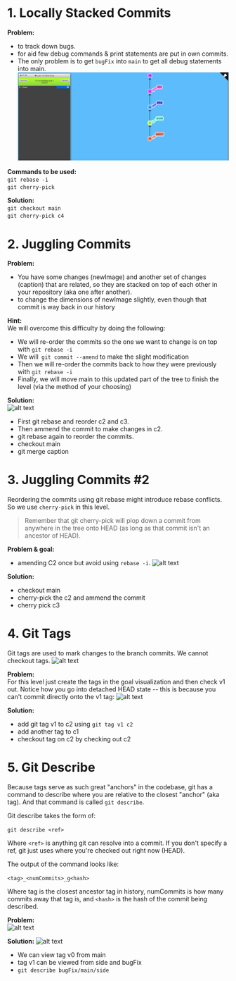 # 1. Locally Stacked Commits

**Problem:**<br>
- to track down bugs.
- for aid few debug commands & print statements are put in own commits.
- The only problem is to get ```bugFix``` into ```main``` to get all debug statements into main.
![alt text](./images/locallystacked.png)

**Commands to be used:**<br>
```git rebase -i```<br>
```git cherry-pick```

**Solution:**<br>
```git checkout main```<br> ```git cherry-pick c4```


# 2. Juggling Commits

**Problem:**<br>
- You have some changes (newImage) and another set of changes (caption) that are related, so they are stacked on top of each other in your repository (aka one after another).
- to change the dimensions of newImage slightly, even though that commit is way back in our history

**Hint:**<br>
We will overcome this difficulty by doing the following:

- We will re-order the commits so the one we want to change is on top with ```git rebase -i```
- We will``` git commit --amend``` to make the slight modification
- Then we will re-order the commits back to how they were previously with ```git rebase -i```
- Finally, we will move main to this updated part of the tree to finish the level (via the method of your choosing)

**Solution:**<br>
![alt text](./images/challenge2op.png)
- First git rebase and reorder c2 and c3.
- Then ammend the commit to make changes in c2.
- git rebase again to reorder the commits.
- checkout main
- git merge caption


# 3. Juggling Commits #2
Reordering the commits using git rebase might introduce rebase conflicts. So we use ```cherry-pick``` in this level.<br>

> Remember that git cherry-pick will plop down a commit from anywhere in the tree onto HEAD (as long as that commit isn't an ancestor of HEAD).

**Problem & goal:**
- amending C2 once but avoid using ```rebase -i```.
![alt text](./images/juggling2prob.png)

**Solution:**
- checkout main
- cherry-pick the c2 and ammend the commit
- cherry pick c3


# 4. Git Tags
Git tags are used to mark changes to the branch commits. We cannot checkout tags.
![alt text](./images/gittagex.png)

**Problem:**<br>
For this level just create the tags in the goal visualization and then check v1 out. Notice how you go into detached HEAD state -- this is because you can't commit directly onto the v1 tag:
![alt text](./images/gittagprob.png)

**Solution:**<br>
- add git tag v1 to c2 using ```git tag v1 c2```
- add another tag to c1
- checkout tag on c2 by checking out c2



# 5. Git Describe
Because tags serve as such great "anchors" in the codebase, git has a command to describe where you are relative to the closest "anchor" (aka tag). And that command is called ```git describe```.

Git describe takes the form of:

```git describe <ref>```

Where ```<ref>``` is anything git can resolve into a commit. If you don't specify a ref, git just uses where you're checked out right now (HEAD).

The output of the command looks like:

```<tag>_<numCommits>_g<hash>```

Where tag is the closest ancestor tag in history, numCommits is how many commits away that tag is, and ```<hash>``` is the hash of the commit being described.

**Problem:**<br>
![alt text](./images/gitdescribeprob.png)

**Solution:**
![alt text](./images/gitdescribesoln.png)
- We can view tag v0 from main 
- tag v1 can be viewed from side and bugFix
- ```git describe bugFix/main/side```